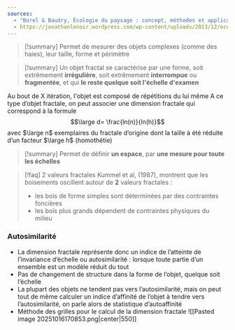 ```yaml
---
sources:
  - "Burel & Baudry, Écologie du paysage : concept, méthodes et applications (2nde édition)"
  - https://jonathanlenoir.wordpress.com/wp-content/uploads/2013/12/ecologie-du-paysage.pdf
---
```


>[!summary] Permet de mesurer des objets complexes (comme des haies), leur taille, forme et périmètre

>[!summary] Un objet fractal se caractérise par une forme, soit extrêmement **irrégulière**, soit extrêmement **interrompue** ou **fragmentée**, et qui **le reste quelque soit l'échelle d'examen**

Au bout de X itération, l'objet est composé de répétitions du lui même
A ce type d’objet fractale, on peut associer une dimension fractale qui correspond à la formule $$\large d= \frac{ln(n)}{ln(h)}$$avec $\large n$ exemplaires du fractale d’origine dont la taille à été réduite d’un facteur $\large h$ (homothétie)

>[!summary] Permet de définir **un espace**, par **une mesure pour toute les échelles**

> [!faq] 2 valeurs fractales
> Kummel et al, (1987), montrent que les boisements oscillent autour de **2** valeurs fractales : 
> - les bois de forme simples sont déterminées par des contraintes foncières
> - les bois plus grands dépendent de contraintes physiques du milieu


### Autosimilarité

- La dimension fractale représente donc un indice de l’atteinte de l’invariance d’échelle ou autosimilarité : lorsque toute partie d’un ensemble est un modèle réduit du tout
- Pas de changement de structure dans la forme de l’objet, quelque soit l’échelle
- La plupart des objets ne tendent pas vers l’autosimilarité, mais on peut tout de même calculer un indice d’affinité de l’objet à tendre vers l’autosimilarité, on parle alors de statistique d’autoaffinité
- Méthode des grilles pour le calcul de la dimension fractale
![[Pasted image 20251016170853.png|center|550]]


